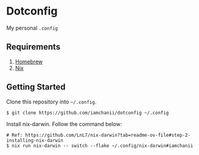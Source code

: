 # Dotconfig

My personal `.config`

## Requirements

1. [Homebrew](https://brew.sh/)
2. [Nix](https://nix.dev/manual/nix/2.24/installation/installing-binary)

## Getting Started

Clone this repository into `~/.config`.

```
$ git clone https://github.com/iamchanii/dotconfig ~/.config
```

Install nix-darwin. Follow the command below:

```
# Ref: https://github.com/LnL7/nix-darwin?tab=readme-ov-file#step-2-installing-nix-darwin
$ nix run nix-darwin -- switch --flake ~/.config/nix-darwin#iamchanii
```
